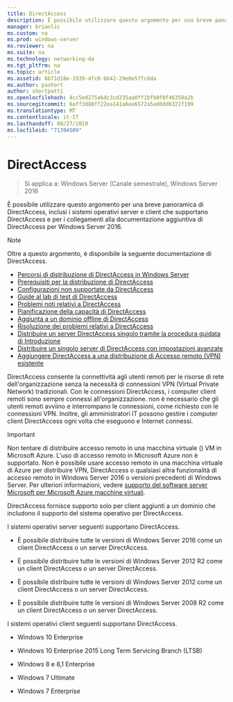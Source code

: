 ```yaml
---
title: DirectAccess
description: È possibile utilizzare questo argomento per una breve panoramica di DirectAccess in Windows Server 2016.
manager: brianlic
ms.custom: na
ms.prod: windows-server
ms.reviewer: na
ms.suite: na
ms.technology: networking-da
ms.tgt_pltfrm: na
ms.topic: article
ms.assetid: 6b71d18e-1939-4fc0-bb42-29e0e5ffc8da
ms.author: pashort
author: shortpatti
ms.openlocfilehash: 4cc5ed275a6dc3cd235aa0ff1bfb0f0f46350a2b
ms.sourcegitcommit: 6aff3d88ff22ea141a6ea6572a5ad8dd6321f199
ms.translationtype: MT
ms.contentlocale: it-IT
ms.lasthandoff: 09/27/2019
ms.locfileid: "71394509"
---
```

# <a name="directaccess"></a>DirectAccess

>Si applica a: Windows Server (Canale semestrale), Windows Server 2016

È possibile utilizzare questo argomento per una breve panoramica di DirectAccess, inclusi i sistemi operativi server e client che supportano DirectAccess e per i collegamenti alla documentazione aggiuntiva di DirectAccess per Windows Server 2016.  
  
> [!NOTE]  
> Oltre a questo argomento, è disponibile la seguente documentazione di DirectAccess.  
>   
> -   [Percorsi di distribuzione di DirectAccess in Windows Server](DirectAccess-Deployment-Paths-in-Windows-Server.md)  
> -   [Prerequisiti per la distribuzione di DirectAccess](Prerequisites-for-Deploying-DirectAccess.md)  
> -   [Configurazioni non supportate da DirectAccess](DirectAccess-Unsupported-Configurations.md)  
> -   [Guide al lab di test di DirectAccess](DirectAccess-Test-Lab-Guides.md)  
> -   [Problemi noti relativi a DirectAccess](DirectAccess-Known-Issues.md)  
> -   [Pianificazione della capacità di DirectAccess](DirectAccess-Capacity-Planning.md) 
> -   [Aggiunta a un dominio offline di DirectAccess](DirectAccess-Offline-Domain-Join.md)  
> -   [Risoluzione dei problemi relativi a DirectAccess](Troubleshooting-DirectAccess.md)  
> -   [Distribuire un server DirectAccess singolo tramite la procedura guidata di Introduzione](single-server-wizard/Deploy-a-Single-DirectAccess-Server-Using-the-Getting-Started-Wizard.md)  
> -   [Distribuire un singolo server di DirectAccess con impostazioni avanzate](single-server-advanced/Deploy-a-Single-DirectAccess-Server-with-Advanced-Settings.md)  
> -   [Aggiungere DirectAccess a una distribuzione di Accesso remoto (VPN) esistente](add-to-existing-vpn/Add-DirectAccess-to-an-Existing-Remote-Access-VPN-Deployment.md)  
  
DirectAccess consente la connettività agli utenti remoti per le risorse di rete dell'organizzazione senza la necessità di connessioni VPN (Virtual Private Network) tradizionali. Con le connessioni DirectAccess, i computer client remoti sono sempre connessi all'organizzazione. non è necessario che gli utenti remoti avviino e interrompano le connessioni, come richiesto con le connessioni VPN. Inoltre, gli amministratori IT possono gestire i computer client DirectAccess ogni volta che eseguono e Internet connessi.

>[!IMPORTANT]
>Non tentare di distribuire accesso remoto in una macchina virtuale \(\) VM in Microsoft Azure. L'uso di accesso remoto in Microsoft Azure non è supportato. Non è possibile usare accesso remoto in una macchina virtuale di Azure per distribuire VPN, DirectAccess o qualsiasi altra funzionalità di accesso remoto in Windows Server 2016 o versioni precedenti di Windows Server. Per ulteriori informazioni, vedere [supporto del software server Microsoft per Microsoft Azure macchine virtuali](https://support.microsoft.com/help/2721672/microsoft-server-software-support-for-microsoft-azure-virtual-machines).
  
DirectAccess fornisce supporto solo per client aggiunti a un dominio che includono il supporto del sistema operativo per DirectAccess.  
  
I sistemi operativi server seguenti supportano DirectAccess.  
  
-   È possibile distribuire tutte le versioni di Windows Server 2016 come un client DirectAccess o un server DirectAccess.  
  
-   È possibile distribuire tutte le versioni di Windows Server 2012 R2 come un client DirectAccess o un server DirectAccess.  
  
-   È possibile distribuire tutte le versioni di Windows Server 2012 come un client DirectAccess o un server DirectAccess.  
  
-   È possibile distribuire tutte le versioni di Windows Server 2008 R2 come un client DirectAccess o un server DirectAccess.  
  
I sistemi operativi client seguenti supportano DirectAccess.  
  
-   Windows 10 Enterprise  
  
-   Windows 10 Enterprise 2015 Long Term Servicing Branch (LTSB)  
  
-   Windows 8 e 8,1 Enterprise  
  
-   Windows 7 Ultimate  
  
-   Windows 7 Enterprise
